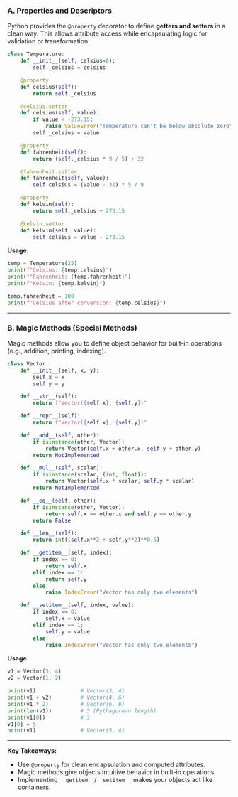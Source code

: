 ### **A. Properties and Descriptors**

Python provides the `@property` decorator to define **getters and setters** in a clean way. This allows attribute access while encapsulating logic for validation or transformation.

```python
class Temperature:
    def __init__(self, celsius=0):
        self._celsius = celsius

    @property
    def celsius(self):
        return self._celsius

    @celsius.setter
    def celsius(self, value):
        if value < -273.15:
            raise ValueError("Temperature can't be below absolute zero")
        self._celsius = value

    @property
    def fahrenheit(self):
        return (self._celsius * 9 / 5) + 32

    @fahrenheit.setter
    def fahrenheit(self, value):
        self.celsius = (value - 32) * 5 / 9

    @property
    def kelvin(self):
        return self._celsius + 273.15

    @kelvin.setter
    def kelvin(self, value):
        self.celsius = value - 273.15
```

**Usage:**

```python
temp = Temperature(25)
print(f"Celsius: {temp.celsius}")
print(f"Fahrenheit: {temp.fahrenheit}")
print(f"Kelvin: {temp.kelvin}")

temp.fahrenheit = 100
print(f"Celsius after conversion: {temp.celsius}")
```

---

### **B. Magic Methods (Special Methods)**

Magic methods allow you to define object behavior for built-in operations (e.g., addition, printing, indexing).

```python
class Vector:
    def __init__(self, x, y):
        self.x = x
        self.y = y

    def __str__(self):
        return f"Vector({self.x}, {self.y})"

    def __repr__(self):
        return f"Vector({self.x}, {self.y})"

    def __add__(self, other):
        if isinstance(other, Vector):
            return Vector(self.x + other.x, self.y + other.y)
        return NotImplemented

    def __mul__(self, scalar):
        if isinstance(scalar, (int, float)):
            return Vector(self.x * scalar, self.y * scalar)
        return NotImplemented

    def __eq__(self, other):
        if isinstance(other, Vector):
            return self.x == other.x and self.y == other.y
        return False

    def __len__(self):
        return int((self.x**2 + self.y**2)**0.5)

    def __getitem__(self, index):
        if index == 0:
            return self.x
        elif index == 1:
            return self.y
        else:
            raise IndexError("Vector has only two elements")

    def __setitem__(self, index, value):
        if index == 0:
            self.x = value
        elif index == 1:
            self.y = value
        else:
            raise IndexError("Vector has only two elements")
```

**Usage:**

```python
v1 = Vector(3, 4)
v2 = Vector(1, 2)

print(v1)              # Vector(3, 4)
print(v1 + v2)         # Vector(4, 6)
print(v1 * 2)          # Vector(6, 8)
print(len(v1))         # 5 (Pythagorean length)
print(v1[0])           # 3
v1[0] = 5
print(v1)              # Vector(5, 4)
```

---

**Key Takeaways:**

- Use `@property` for clean encapsulation and computed attributes.
- Magic methods give objects intuitive behavior in built-in operations.
- Implementing `__getitem__`/`__setitem__` makes your objects act like containers.